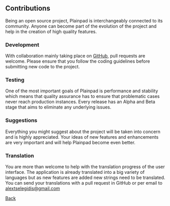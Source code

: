 ## Contributions 

Being an open source project, Plainpad is interchangeably connected to its community. Anyone can become part of the 
evolution of the project and help in the creation of high quality features.

### Development 

With collaboration mainly taking place on [GitHub](https://github.com/alextselegidis/plainpad), pull requests
are welcome. Please ensure that you follow the coding guidelines before submitting new code to the project.  

### Testing 

One of the most important goals of Plainpad is performance and stability which means that quality assurance has to 
ensure that problematic cases never reach production instances. Every release has an Alpha and Beta stage that aims 
to eliminate any underlying issues.  

### Suggestions 

Everything you might suggest about the project will be taken into concern and is highly appreciated. Your ideas of new 
features and enhancements are very important and will help Plainpad become even better. 

### Translation 

You are more than welcome to help with the translation progress of the user interface. The application is already 
translated into a big variety of languages but as new features are added new strings need to be translated. You can 
send your translations with a pull request in GitHub or per email 
to [alextselegidis@gmail.com](mailto:alextselegidis@gmail.com)

[Back](readme.md)

